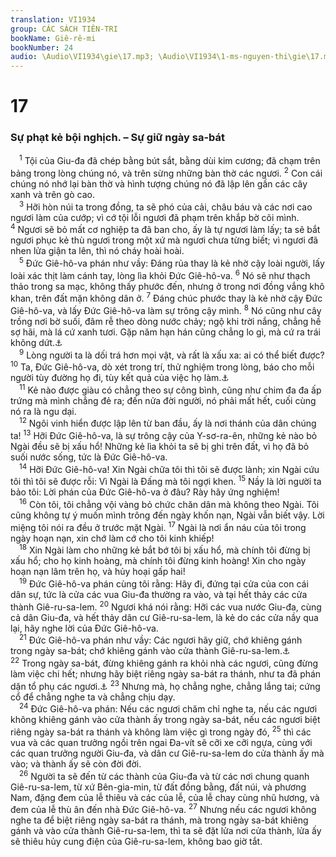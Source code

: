 ```yaml
---
translation: VI1934
group: CÁC SÁCH TIÊN-TRI
bookName: Giê-rê-mi 
bookNumber: 24
audio: \Audio\VI1934\gie\17.mp3; \Audio\VI1934\1-ms-nguyen-thi\gie\17.mp3
---
```


<div class="title"><h1>17</h1><h3>Sự phạt kẻ bội nghịch. – Sự giữ ngày sa-bát</h3></div>
<span class="verse gie_17_1"> <sup>1</sup> Tội của Giu-đa đã chép bằng bút sắt, bằng dùi kim cương; đã chạm trên bảng trong lòng chúng nó, và trên sừng những bàn thờ các ngươi. </span>
<span class="verse gie_17_2"><sup>2</sup> Con cái chúng nó nhớ lại bàn thờ và hình tượng chúng nó đã lập lên gần các cây xanh và trên gò cao. <br/></span>
<span class="verse gie_17_3"> <sup>3</sup> Hỡi hòn núi ta trong đồng, ta sẽ phó của cải, châu báu và các nơi cao ngươi làm của cướp; vì cớ tội lỗi ngươi đã phạm trên khắp bờ cõi mình. </span>
<span class="verse gie_17_4"><sup>4</sup> Ngươi sẽ bỏ mất cơ nghiệp ta đã ban cho, ấy là tự ngươi làm lấy; ta sẽ bắt ngươi phục kẻ thù ngươi trong một xứ mà ngươi chưa từng biết; vì ngươi đã nhen lửa giận ta lên, thì nó cháy hoài hoài. <br/></span>
<span class="verse gie_17_5"> <sup>5</sup> Đức Giê-hô-va phán như vầy: Đáng rủa thay là kẻ nhờ cậy loài người, lấy loài xác thịt làm cánh tay, lòng lìa khỏi Đức Giê-hô-va. </span>
<span class="verse gie_17_6"><sup>6</sup> Nó sẽ như thạch thảo trong sa mạc, không thấy phước đến, nhưng ở trong nơi đồng vắng khô khan, trên đất mặn không dân ở. </span>
<span class="verse gie_17_7"><sup>7</sup> Đáng chúc phước thay là kẻ nhờ cậy Đức Giê-hô-va, và lấy Đức Giê-hô-va làm sự trông cậy mình. </span>
<span class="verse gie_17_8"><sup>8</sup> Nó cũng như cây trồng nơi bờ suối, đâm rễ theo dòng nước chảy; ngộ khi trời nắng, chẳng hề sợ hãi, mà lá cứ xanh tươi. Gặp năm hạn hán cũng chẳng lo gì, mà cứ ra trái không dứt.<a data-toggle="tooltip" data-placement="bottom" title="Thi 1:3">⚓</a><br/></span>
<span class="verse gie_17_9"> <sup>9</sup> Lòng người ta là dối trá hơn mọi vật, và rất là xấu xa: ai có thể biết được? </span>
<span class="verse gie_17_10"><sup>10</sup> Ta, Đức Giê-hô-va, dò xét trong trí, thử nghiệm trong lòng, báo cho mỗi người tùy đường họ đi, tùy kết quả của việc họ làm.<a data-toggle="tooltip" data-placement="bottom" title="Kh 2:23; Thi 62:12">⚓</a><br/></span>
<span class="verse gie_17_11"> <sup>11</sup> Kẻ nào được giàu có chẳng theo sự công bình, cũng như chim đa đa ấp trứng mà mình chẳng đẻ ra; đến nửa đời người, nó phải mất hết, cuối cùng nó ra là ngu dại. <br/></span>
<span class="verse gie_17_12"> <sup>12</sup> Ngôi vinh hiển được lập lên từ ban đầu, ấy là nơi thánh của dân chúng ta! </span>
<span class="verse gie_17_13"><sup>13</sup> Hỡi Đức Giê-hô-va, là sự trông cậy của Y-sơ-ra-ên, những kẻ nào bỏ Ngài đều sẽ bị xấu hổ! Những kẻ lìa khỏi ta sẽ bị ghi trên đất, vì họ đã bỏ suối nước sống, tức là Đức Giê-hô-va. <br/></span>
<span class="verse gie_17_14"> <sup>14</sup> Hỡi Đức Giê-hô-va! Xin Ngài chữa tôi thì tôi sẽ được lành; xin Ngài cứu tôi thì tôi sẽ được rỗi: Vì Ngài là Đấng mà tôi ngợi khen. </span>
<span class="verse gie_17_15"><sup>15</sup> Nầy là lời người ta bảo tôi: Lời phán của Đức Giê-hô-va ở đâu? Rày hãy ứng nghiệm! <br/></span>
<span class="verse gie_17_16"> <sup>16</sup> Còn tôi, tôi chẳng vội vàng bỏ chức chăn dân mà không theo Ngài. Tôi cũng không tự ý muốn mình trông đến ngày khốn nạn, Ngài vẫn biết vậy. Lời miệng tôi nói ra đều ở trước mặt Ngài. </span>
<span class="verse gie_17_17"><sup>17</sup> Ngài là nơi ẩn náu của tôi trong ngày hoạn nạn, xin chớ làm cớ cho tôi kinh khiếp! <br/></span>
<span class="verse gie_17_18"> <sup>18</sup> Xin Ngài làm cho những kẻ bắt bớ tôi bị xấu hổ, mà chính tôi đừng bị xấu hổ; cho họ kinh hoàng, mà chính tôi đừng kinh hoàng! Xin cho ngày hoạn nạn lâm trên họ, và hủy hoại gấp hai! <br/></span>
<span class="verse gie_17_19"> <sup>19</sup> Đức Giê-hô-va phán cùng tôi rằng: Hãy đi, đứng tại cửa của con cái dân sự, tức là cửa các vua Giu-đa thường ra vào, và tại hết thảy các cửa thành Giê-ru-sa-lem. </span>
<span class="verse gie_17_20"><sup>20</sup> Ngươi khá nói rằng: Hỡi các vua nước Giu-đa, cùng cả dân Giu-đa, và hết thảy dân cư Giê-ru-sa-lem, là kẻ do các cửa nầy qua lại, hãy nghe lời của Đức Giê-hô-va. <br/></span>
<span class="verse gie_17_21"> <sup>21</sup> Đức Giê-hô-va phán như vầy: Các ngươi hãy giữ, chớ khiêng gánh trong ngày sa-bát; chớ khiêng gánh vào cửa thành Giê-ru-sa-lem.<a data-toggle="tooltip" data-placement="bottom" title="Ne 13:15-22">⚓</a></span>
<span class="verse gie_17_22"><sup>22</sup> Trong ngày sa-bát, đừng khiêng gánh ra khỏi nhà các ngươi, cũng đừng làm việc chi hết; nhưng hãy biệt riêng ngày sa-bát ra thánh, như ta đã phán dặn tổ phụ các ngươi.<a data-toggle="tooltip" data-placement="bottom" title="Xu 20:8-10; Phu 5:12-14">⚓</a></span>
<span class="verse gie_17_23"><sup>23</sup> Nhưng mà, họ chẳng nghe, chẳng lắng tai; cứng cổ để chẳng nghe ta và chẳng chịu dạy. <br/></span>
<span class="verse gie_17_24"> <sup>24</sup> Đức Giê-hô-va phán: Nếu các ngươi chăm chỉ nghe ta, nếu các ngươi không khiêng gánh vào cửa thành ấy trong ngày sa-bát, nếu các ngươi biệt riêng ngày sa-bát ra thánh và không làm việc gì trong ngày đó, </span>
<span class="verse gie_17_25"><sup>25</sup> thì các vua và các quan trưởng ngồi trên ngai Đa-vít sẽ cỡi xe cỡi ngựa, cùng với các quan trưởng người Giu-đa, và dân cư Giê-ru-sa-lem do cửa thành ấy mà vào; và thành ấy sẽ còn đời đời. <br/></span>
<span class="verse gie_17_26"> <sup>26</sup> Người ta sẽ đến từ các thành của Giu-đa và từ các nơi chung quanh Giê-ru-sa-lem, từ xứ Bên-gia-min, từ đất đồng bằng, đất núi, và phương Nam, đặng đem của lễ thiêu và các của lễ, của lễ chay cùng nhũ hương, và đem của lễ thù ân đến nhà Đức Giê-hô-va. </span>
<span class="verse gie_17_27"><sup>27</sup> Nhưng nếu các ngươi không nghe ta để biệt riêng ngày sa-bát ra thánh, mà trong ngày sa-bát khiêng gánh và vào cửa thành Giê-ru-sa-lem, thì ta sẽ đặt lửa nơi cửa thành, lửa ấy sẽ thiêu hủy cung điện của Giê-ru-sa-lem, không bao giờ tắt. <br/></span>
